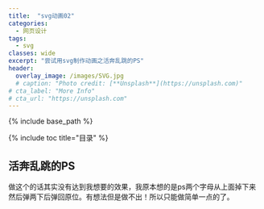 ```yaml
---
title:  "svg动画02"
categories: 
  - 网页设计
tags:
  - svg
classes: wide
excerpt: "尝试用svg制作动画之活奔乱跳的PS"
header:
  overlay_image: /images/SVG.jpg
  # caption: "Photo credit: [**Unsplash**](https://unsplash.com)"
# cta_label: "More Info"
# cta_url: "https://unsplash.com"
---
```


{% include base_path %}

{% include toc title="目录" %}

## 活奔乱跳的PS
做这个的话其实没有达到我想要的效果，我原本想的是ps两个字母从上面掉下来然后弹两下后弹回原位。有想法但是做不出！所以只能做简单一点的了。
<html>
	<head>
		<meta charset="UTF-8">
		<title></title>
		<style>
		
		</style>
	</head>
	<body>
		
//	<svg viewBox="0 0 1024 1024" version="1.1" xmlns="http://www.w3.org/2000/svg" xmlns:xlink="http://www.w3.org/1999/xlink" width="200" height="200">
		
	<svg viewBox="0 0 1024 1024" xmlns="http://www.w3.org/2000/svg">
		
				<path id="bg" d="M892.1 288.6v612.2c0 15.2-12.3 27.4-27.4 27.4H230.5c-11.5 
				0-20.9-9.3-20.9-20.9V79.5c0-8.4 6.8-15.3 15.3-15.3h427.4c0.9 0 1.3 
				1 0.7 1.7-0.4 0.4-0.4 1 0.1 1.4l238.7 220.5c0.2 0.3 0.3 0.5 0.3 0.8z" 
				fill="#0B1C24" p-id="2381">
				<animateTransform 
		             attributeName="transform"
		             type="scale"
		             values="1;1.1;1"
		             keyTimes="0;0.5;1"
		             begin="0" dur="1.5s" repeatCount="indefinite"
		             fill="freeze"></animate>
				</path>
			
				<path id="line" d="M541.7 384.7h-466c-7.3 0-13.2-5.9-13.2-13.2v-178c0-7.3 
				5.9-13.2 13.2-13.2h466c7.3 0 13.2 5.9 13.2 13.2v178c0 7.3-5.9 13.2-13.2 
				13.2zM652.5 273.8V64.2l239.7 223.9H666.8c-7.9 0.1-14.3-6.4-14.3-14.3z" 
				fill="#4FC1FF" 
				p-id="2382">
				<animateTransform 
		             attributeName="transform"
		             type="scale"
		             values="1;1.1;1"
		             keyTimes="0;0.5;1"
		             begin="0" dur="1.5s" repeatCount="indefinite"
		             fill="freeze"></animate>
				</path>
				
				<path d="M214.1 294.2V321h-16.4v-76.9h26.5c19.1 0 
				28.7 8.1 28.7 24.3 0 7.9-2.9 14.2-8.7 18.9-5.8 4.8-13 7-21.7 6.8h-8.4z 
				m0-37.4v24.8h7.1c9.6 0 14.5-4.2 14.5-12.6 0-8.2-4.8-12.3-14.3-12.3h-7.3zM261 
				301.6c6.2 5.1 13.2 7.7 21.1 7.7 4.5 0 7.8-0.8 10.1-2.3 2.3-1.5 3.4-3.5 
				3.4-5.9 0-2.1-0.9-4.1-2.7-5.9-1.8-1.9-6.5-4.4-14.2-7.5-12-5.1-18-12.5-18-22.2 
				0-7.2 2.7-12.7 8.2-16.7 5.4-4 12.7-5.9 21.6-5.9 7.5 0 13.8 1 18.9 
				2.9v15.4c-5.2-3.5-11.2-5.3-18.1-5.3-4 0-7.3 0.7-9.7 2.2-2.4 1.5-3.6 
				3.5-3.6 5.9 0 2 0.8 3.8 2.5 5.5 1.7 1.7 5.7 3.9 12.3 6.8 7.6 3.3 12.9 
				6.7 15.8 10.4 2.9 3.6 4.3 8 4.3 13 0 7.4-2.6 13-7.8 16.9-5.2 3.9-12.7 
				5.8-22.3 5.8-8.8 0-16-1.4-21.7-4.3v-16.5zM325.7 321v-76.9h26.6c27.3 0 
				41 12.5 41 37.5 0 11.9-3.8 21.4-11.5 28.6-7.6 7.2-17.5 10.8-29.6 10.8h-26.5z 
				m16.4-63.5v50.1h8.9c7.8 0 13.9-2.3 18.3-7 4.4-4.6 6.7-10.9 
				6.7-18.8 0-7.6-2.3-13.6-7-17.9-4.6-4.3-10.7-6.4-18.1-6.4h-8.8z" 
				fill="" p-id="2383">
				<animate attributeName="opacity" begin="0s" dur="3s" values="1;0;1"
		             keyTimes="0;0.5;1" repeatCount="indefinite" />
				</path>
				
				<path id="ps" d="M449.2 677.6V759h-44.8V525.4h72.4c52.3 0 78.5 24.6 78.5 73.9 0 
					23.9-7.9 43.1-23.7 57.5-15.8 14.4-35.6 21.3-59.3 20.7h-23.1z m0-113.6v75.4h19.4c26.3 
					0 39.5-12.7 39.5-38.2 0-24.8-13-37.2-39.1-37.2h-19.8zM578.8 714.2c15 10.2 
					29.7 15.2 44.1 15.2 18.1 0 27.2-5.4 27.2-16.1 
					0-7.6-7.5-14-22.4-19.2-18.6-6.4-31.5-13.6-38.4-21.5-7-7.9-10.5-18.6-10.5-32 0-16.4 
					6-29.2 17.9-38.5 11.9-9.3 27.6-13.9 47-13.9 13.8 0 27 2.3 
					39.8 6.8v38.3c-11.7-7.6-24.5-11.5-38.6-11.5-7 0-12.6 1.4-16.8 
					4.1-4.3 2.8-6.4 6.4-6.4 10.9 0 7.6 6.3 13.8 19 18.5 13.6 5 
					23.8 9.6 30.6 13.7 6.8 4.1 12 9.6 15.6 16.3 3.6 6.7 5.4 14.5 
					5.4 23.4 0 17.2-6.2 30.5-18.6 40-12.4 9.5-29 14.3-49.7 14.3-16.3 
					0-31.4-2.9-45.2-8.6v-40.2z" fill="#4FC1FF" p-id="2384">
					<animateTransform 
		             attributeName="transform"
		             type="scale"
		             values="1;0.9;1"
		             keyTimes="0;0.5;1"
		             begin="0" dur="1.5s" repeatCount="indefinite"
		             fill="freeze"></animate>
			    </path>
		</svg>
	</body>
</html>


